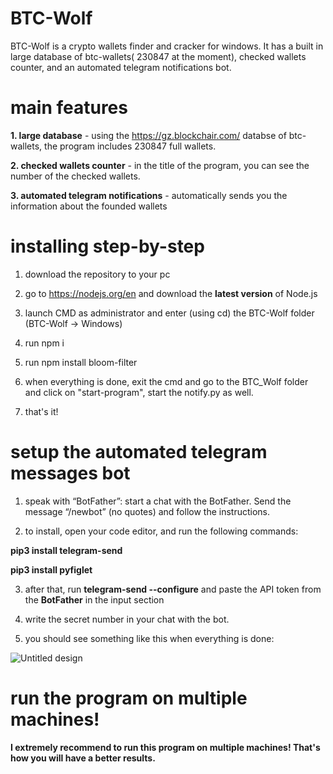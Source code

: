 # BTC-Wolf
BTC-Wolf is a crypto wallets finder and cracker for windows. It has a built in large database of btc-wallets( 230847 at the moment), checked wallets counter, and an automated telegram notifications bot.



# main features

<b>1. large database</b> - using the https://gz.blockchair.com/ databse of btc-wallets, the program includes 230847 full wallets.


<b>2. checked wallets counter</b> - in the title of the program, you can see the number of the checked wallets.


<b>3. automated telegram notifications</b> - automatically sends you the information about the founded wallets



# installing step-by-step

1. download the repository to your pc

2. go to https://nodejs.org/en and download the <b>latest version</b> of Node.js

3. launch CMD as administrator and enter (using cd) the BTC-Wolf folder (BTC-Wolf -> Windows)

4. run npm i

5. run npm install bloom-filter

6. when everything is done, exit the cmd and go to the BTC_Wolf folder and click on "start-program", start the notify.py as well.

7. that's it!



# setup the automated telegram messages bot

1. speak with “BotFather”: 
start a chat with the BotFather. Send the message “/newbot” (no quotes) and follow the instructions.

2. to install, open your code editor, and run the following commands:

  <b>pip3 install telegram-send</b>

  <b>pip3 install pyfiglet</b>


3. after that, run <b>telegram-send --configure</b> and paste the API token from the <b>BotFather</b> in the input section

4. write the secret number in your chat with the bot.

5. you should see something like this when everything is done:

![Untitled design](https://user-images.githubusercontent.com/65309980/227735550-d3e5b1d6-f932-45ba-9bed-4b940a94e6a8.png)



# run the program on multiple machines!

<b>I extremely recommend to run this program on multiple machines! That's how you will have a better results. </b>
